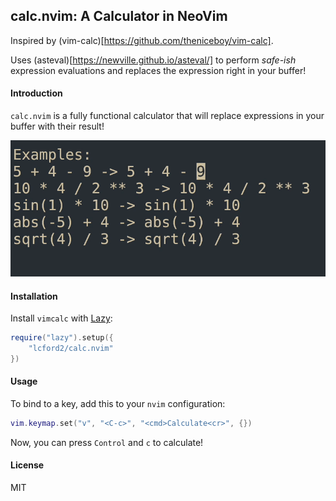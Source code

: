 ## calc.nvim: A Calculator in NeoVim

Inspired by (vim-calc)[https://github.com/theniceboy/vim-calc].

Uses (asteval)[https://newville.github.io/asteval/] to perform *safe-ish* 
expression evaluations and replaces the expression right in your buffer!


#### Introduction
`calc.nvim` is a fully functional calculator that will replace expressions in your buffer
with their result!

![Demo](demo.gif)

#### Installation

Install `vimcalc` with [Lazy](https://github.com/folke/lazy.nvim):

```lua
require("lazy").setup({
    "lcford2/calc.nvim"
})
```

#### Usage

To bind to a key, add this to your `nvim` configuration:

```lua
vim.keymap.set("v", "<C-c>", "<cmd>Calculate<cr>", {})
```

Now, you can press `Control` and `c` to calculate!

#### License
MIT
